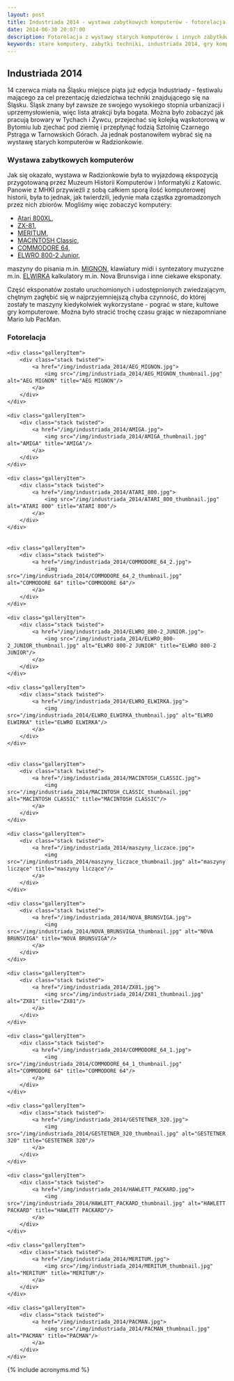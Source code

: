 ```yaml
---
layout: post
title: Industriada 2014 - wystawa zabytkowych komputerów - fotorelacja
date: 2014-06-30 20:07:00
description: Fotorelacja z wystawy starych komputerów i innych zabytków techniki komputerowej mającej miejsce podczas Industriady 2014
keywords: stare komputery, zabytki techniki, industriada 2014, gry komputerowe
---
```


## Industriada 2014

14 czerwca miała na Śląsku miejsce piąta już edycja Industriady - festiwalu 
mającego za cel prezentację dziedzictwa techniki znajdującego się na Śląsku.
Śląsk znany był zawsze ze swojego wysokiego stopnia urbanizacji i uprzemysłowienia,
więc lista atrakcji była bogata. Można było zobaczyć jak pracują browary w Tychach
i Żywcu, przejechać się kolejką wąskotorową w Bytomiu lub zjechać pod ziemię i 
przepłynąć łodzią Sztolnię Czarnego Pstrąga w Tarnowskich Górach. Ja jednak 
postanowiłem wybrać się na wystawę starych komputerów w Radzionkowie.

### Wystawa zabytkowych komputerów

Jak się okazało, wystawa w Radzionkowie była to wyjazdową ekspozycją przygotowaną
przez Muzeum Historii Komputerów i Informatyki z Katowic. Panowie z MHKI przywieźli
z sobą całkiem sporą ilość komputerowej historii, była to jednak, jak twierdzili,
jedynie mała cząstka zgromadzonych przez nich zbiorów. Mogliśmy więc zobaczyć 
komputery:

 * [Atari 800XL](http://pl.wikipedia.org/wiki/Rodzina_8-bitowych_Atari#Seria_XL), 
 * [ZX-81](http://pl.wikipedia.org/wiki/ZX-81), 
 * [MERITUM](http://pl.wikipedia.org/wiki/Meritum_%28komputer%29), 
 * [MACINTOSH Classic](http://pl.wikipedia.org/wiki/Macintosh_Classic), 
 * [COMMODORE 64](http://pl.wikipedia.org/wiki/Commodore_64), 
 * [ELWRO 800-2 Junior](http://pl.wikipedia.org/wiki/Elwro_%28komputer%29), 

maszyny do pisania m.in. [MIGNON](http://de.wikipedia.org/wiki/Mignon_%28Schreibmaschine%29), 
klawiatury midi i syntezatory muzyczne m.in. [ELWIRKA](http://pl.wikipedia.org/wiki/Elwirka) 
kalkulatory m.in. Nova Brunsviga i inne ciekawe eksponaty.

Część eksponatów zostało uruchomionych i udostępnionych zwiedzającym, chętnym
zagłębić się w najprzyjemniejszą chyba czynność, do której zostały te maszyny 
kiedykolwiek wykorzystane - pograć w stare, kultowe gry komputerowe. Można było
stracić trochę czasu grając w niezapomniane Mario lub PacMan.

### Fotorelacja

<div class="gallery">

    <div class="galleryItem">
        <div class="stack twisted">
            <a href="/img/industriada_2014/AEG_MIGNON.jpg">
                <img src="/img/industriada_2014/AEG_MIGNON_thumbnail.jpg" alt="AEG MIGNON" title="AEG MIGNON"/>
            </a>
        </div>
    </div>

    <div class="galleryItem">
        <div class="stack twisted">
            <a href="/img/industriada_2014/AMIGA.jpg">
                <img src="/img/industriada_2014/AMIGA_thumbnail.jpg" alt="AMIGA" title="AMIGA"/>
            </a>
        </div>
    </div>

    <div class="galleryItem">
        <div class="stack twisted">
            <a href="/img/industriada_2014/ATARI_800.jpg">
                <img src="/img/industriada_2014/ATARI_800_thumbnail.jpg" alt="ATARI 800" title="ATARI 800"/>
            </a>
        </div>
    </div>
    

    <div class="galleryItem">
        <div class="stack twisted">
            <a href="/img/industriada_2014/COMMODORE_64_2.jpg">
                <img src="/img/industriada_2014/COMMODORE_64_2_thumbnail.jpg" alt="COMMODORE 64" title="COMMODORE 64"/>
            </a>
        </div>
    </div>

    <div class="galleryItem">
        <div class="stack twisted">
            <a href="/img/industriada_2014/ELWRO_800-2_JUNIOR.jpg">
                <img src="/img/industriada_2014/ELWRO_800-2_JUNIOR_thumbnail.jpg" alt="ELWRO 800-2 JUNIOR" title="ELWRO 800-2 JUNIOR"/>
            </a>
        </div>
    </div>

    <div class="galleryItem">
        <div class="stack twisted">
            <a href="/img/industriada_2014/ELWRO_ELWIRKA.jpg">
                <img src="/img/industriada_2014/ELWRO_ELWIRKA_thumbnail.jpg" alt="ELWRO ELWIRKA" title="ELWRO ELWIRKA"/>
            </a>
        </div>
    </div>
    

    <div class="galleryItem">
        <div class="stack twisted">
            <a href="/img/industriada_2014/MACINTOSH_CLASSIC.jpg">
                <img src="/img/industriada_2014/MACINTOSH_CLASSIC_thumbnail.jpg" alt="MACINTOSH CLASSIC" title="MACINTOSH CLASSIC"/>
            </a>
        </div>
    </div>

    <div class="galleryItem">
        <div class="stack twisted">
            <a href="/img/industriada_2014/maszyny_liczace.jpg">
                <img src="/img/industriada_2014/maszyny_liczace_thumbnail.jpg" alt="maszyny liczące" title="maszyny liczące"/>
            </a>
        </div>
    </div>

    <div class="galleryItem">
        <div class="stack twisted">
            <a href="/img/industriada_2014/NOVA_BRUNSVIGA.jpg">
                <img src="/img/industriada_2014/NOVA_BRUNSVIGA_thumbnail.jpg" alt="NOVA BRUNSVIGA" title="NOVA BRUNSVIGA"/>
            </a>
        </div>
    </div>

    <div class="galleryItem">
        <div class="stack twisted">
            <a href="/img/industriada_2014/ZX81.jpg">
                <img src="/img/industriada_2014/ZX81_thumbnail.jpg" alt="ZX81" title="ZX81"/>
            </a>
        </div>
    </div>

    <div class="galleryItem">
        <div class="stack twisted">
            <a href="/img/industriada_2014/COMMODORE_64_1.jpg">
                <img src="/img/industriada_2014/COMMODORE_64_1_thumbnail.jpg" alt="COMMODORE 64" title="COMMODORE 64"/>
            </a>
        </div>
    </div>

    <div class="galleryItem">
        <div class="stack twisted">
            <a href="/img/industriada_2014/GESTETNER_320.jpg">
                <img src="/img/industriada_2014/GESTETNER_320_thumbnail.jpg" alt="GESTETNER 320" title="GESTETNER 320"/>
            </a>
        </div>
    </div>

    <div class="galleryItem">
        <div class="stack twisted">
            <a href="/img/industriada_2014/HAWLETT_PACKARD.jpg">
                <img src="/img/industriada_2014/HAWLETT_PACKARD_thumbnail.jpg" alt="HAWLETT PACKARD" title="HAWLETT PACKARD"/>
            </a>
        </div>
    </div>
    
    <div class="galleryItem">
        <div class="stack twisted">
            <a href="/img/industriada_2014/MERITUM.jpg">
                <img src="/img/industriada_2014/MERITUM_thumbnail.jpg" alt="MERITUM" title="MERITUM"/>
            </a>
        </div>
    </div>
    
    <div class="galleryItem">
        <div class="stack twisted">
            <a href="/img/industriada_2014/PACMAN.jpg">
                <img src="/img/industriada_2014/PACMAN_thumbnail.jpg" alt="PACMAN" title="PACMAN"/>
            </a>
        </div>
    </div>

</div>

{% include acronyms.md %}